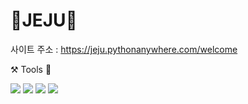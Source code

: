 # 🍊JEJU🥕
사이트 주소 : https://jeju.pythonanywhere.com/welcome


⚒️ Tools 🔧


<img src="https://img.shields.io/badge/Pycham-forestgreen?style=flat&logo=Pycham&logoColor=000000"/>
<img src="https://img.shields.io/badge/Jupyter Notebook-orangered?style=flat&logo=Jupyter&logoColor=F37626"/>
<img src="https://img.shields.io/badge/Tableau Public-royalblue?style=flat&logo=Tableau Public&logoColor=E97627"/>
<img src="https://img.shields.io/badge/GitHub-rebeccapurple?style=flat&logo=GitHub&logoColor=181717"/>


